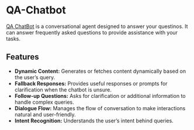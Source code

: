 # QA-Chatbot

[QA ChatBot](https://askchatbot.streamlit.app/) is a conversational agent designed to answer your questinos. It can answer frequently asked questions to provide assistance with your tasks. 

## Features

- **Dynamic Content:** Generates or fetches content dynamically based on the user’s query.
- **Fallback Responses:** Provides useful responses or prompts for clarification when the chatbot is unsure.
- **Follow-up Questions:** Asks for clarification or additional information to handle complex queries.
- **Dialogue Flow:** Manages the flow of conversation to make interactions natural and user-friendly.
- **Intent Recognition:** Understands the user’s intent behind queries.
